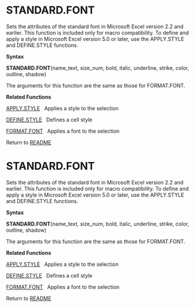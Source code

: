 # STANDARD.FONT

Sets the attributes of the standard font in Microsoft Excel version 2.2
and earlier. This function is included only for macro compatibility. To
define and apply a style in Microsoft Excel version 5.0 or later, use
the APPLY.STYLE and DEFINE.STYLE functions.

**Syntax**

**STANDARD.FONT**(name\_text, size\_num, bold, italic, underline,
strike, color, outline, shadow)

The arguments for this function are the same as those for FORMAT.FONT.

**Related Functions**

[APPLY.STYLE](APPLY.STYLE.md)&nbsp;&nbsp;&nbsp;Applies a style to the selection

[DEFINE.STYLE](DEFINE.STYLE.md)&nbsp;&nbsp;&nbsp;Defines a cell style

[FORMAT.FONT](FORMAT.FONT.md)&nbsp;&nbsp;&nbsp;Applies a font to the selection



Return to [README](README.md#S)

# STANDARD.FONT

Sets the attributes of the standard font in Microsoft Excel version 2.2
and earlier. This function is included only for macro compatibility. To
define and apply a style in Microsoft Excel version 5.0 or later, use
the APPLY.STYLE and DEFINE.STYLE functions.

**Syntax**

**STANDARD.FONT**(name\_text, size\_num, bold, italic, underline,
strike, color, outline, shadow)

The arguments for this function are the same as those for FORMAT.FONT.

**Related Functions**

[APPLY.STYLE](APPLY.STYLE.md)&nbsp;&nbsp;&nbsp;Applies a style to the selection

[DEFINE.STYLE](DEFINE.STYLE.md)&nbsp;&nbsp;&nbsp;Defines a cell style

[FORMAT.FONT](FORMAT.FONT.md)&nbsp;&nbsp;&nbsp;Applies a font to the selection



Return to [README](README.md#S)

